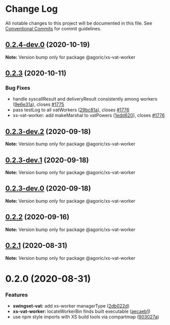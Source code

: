 # Change Log

All notable changes to this project will be documented in this file.
See [Conventional Commits](https://conventionalcommits.org) for commit guidelines.

## [0.2.4-dev.0](https://github.com/Agoric/agoric-sdk/compare/@agoric/xs-vat-worker@0.2.3...@agoric/xs-vat-worker@0.2.4-dev.0) (2020-10-19)

**Note:** Version bump only for package @agoric/xs-vat-worker





## [0.2.3](https://github.com/Agoric/agoric-sdk/compare/@agoric/xs-vat-worker@0.2.3-dev.2...@agoric/xs-vat-worker@0.2.3) (2020-10-11)


### Bug Fixes

* handle syscallResult and deliveryResult consistently among workers ([9e6e31a](https://github.com/Agoric/agoric-sdk/commit/9e6e31ac55521893b6fdf31785bb901345ed46af)), closes [#1775](https://github.com/Agoric/agoric-sdk/issues/1775)
* pass testLog to all vatWorkers ([29bc81a](https://github.com/Agoric/agoric-sdk/commit/29bc81a46d057532f51c37bed081d850cf7f31db)), closes [#1776](https://github.com/Agoric/agoric-sdk/issues/1776)
* xs-vat-worker: add makeMarshal to vatPowers ([1edd620](https://github.com/Agoric/agoric-sdk/commit/1edd62015e955d99fef8f75d32d2a5f1032aca38)), closes [#1776](https://github.com/Agoric/agoric-sdk/issues/1776)





## [0.2.3-dev.2](https://github.com/Agoric/agoric-sdk/compare/@agoric/xs-vat-worker@0.2.3-dev.1...@agoric/xs-vat-worker@0.2.3-dev.2) (2020-09-18)

**Note:** Version bump only for package @agoric/xs-vat-worker





## [0.2.3-dev.1](https://github.com/Agoric/agoric-sdk/compare/@agoric/xs-vat-worker@0.2.3-dev.0...@agoric/xs-vat-worker@0.2.3-dev.1) (2020-09-18)

**Note:** Version bump only for package @agoric/xs-vat-worker





## [0.2.3-dev.0](https://github.com/Agoric/agoric-sdk/compare/@agoric/xs-vat-worker@0.2.2...@agoric/xs-vat-worker@0.2.3-dev.0) (2020-09-18)

**Note:** Version bump only for package @agoric/xs-vat-worker





## [0.2.2](https://github.com/Agoric/agoric-sdk/compare/@agoric/xs-vat-worker@0.2.1...@agoric/xs-vat-worker@0.2.2) (2020-09-16)

**Note:** Version bump only for package @agoric/xs-vat-worker





## [0.2.1](https://github.com/Agoric/agoric-sdk/compare/@agoric/xs-vat-worker@0.2.0...@agoric/xs-vat-worker@0.2.1) (2020-08-31)

**Note:** Version bump only for package @agoric/xs-vat-worker





# 0.2.0 (2020-08-31)


### Features

* **swingset-vat:** add xs-worker managerType ([2db022d](https://github.com/Agoric/agoric-sdk/commit/2db022d966a416c9b765c18ed543dd5adb31cc6d))
* **xs-vat-worker:** locateWorkerBin finds built executable ([aecaeb1](https://github.com/Agoric/agoric-sdk/commit/aecaeb143668825183c5aa1b9a5c76d954b51501))
* use npm style imports with XS build tools via compartmap ([903027a](https://github.com/Agoric/agoric-sdk/commit/903027a30299e9d9b03246bb0476bc4b94fddcf9))
